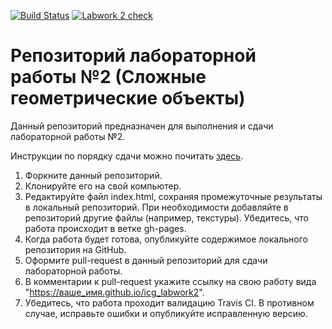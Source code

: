 [![Build Status](https://travis-ci.com/icg-course/icg_labwork2.svg?branch=gh-pages)](https://travis-ci.com/icg-course/icg_labwork2)
[![Labwork 2 check](https://github.com/icg-course/icg_labwork2/workflows/Labwork%202%20check/badge.svg)](https://github.com/icg-course/icg_labwork2/actions?query=workflow%3A%22Labwork+2+check%22)
# Репозиторий лабораторной работы №2 (Сложные геометрические объекты)

Данный репозиторий предназначен для выполнения и сдачи лабораторной работы №2.

Инструкции по порядку сдачи можно почитать [здесь](https://github.com/icg-course/syllabus/blob/master/git.md).

1. Форкните данный репозиторий.
1. Клонируйте его на свой компьютер.
1. Редактируйте файл index.html, сохраняя промежуточные результаты в локальный репозиторий. При необходимости добавляйте в репозиторий другие файлы (например, текстуры). Убедитесь, что работа происходит в ветке gh-pages.
1. Когда работа будет готова, опубликуйте содержимое локального репозитория на GitHub.
1. Оформите pull-request в данный репозиторий для сдачи лабораторной работы.
1. В комментарии к pull-request укажите ссылку на свою работу вида "https://ваше_имя.github.io/icg_labwork2".
1. Убедитесь, что работа проходит валидацию Travis CI. В противном случае, исправьте ошибки и опубликуйте исправленную версию.
